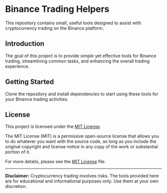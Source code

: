 # Binance Trading Helpers

This repository contains small, useful tools designed to assist with cryptocurrency trading on the Binance platform.

## Introduction

The goal of this project is to provide simple yet effective tools for Binance trading, streamlining common tasks, and enhancing the overall trading experience.

## Getting Started

Clone the repository and install dependencies to start using these tools for your Binance trading activities.

## License

This project is licensed under the [MIT License](LICENSE).

The MIT License (MIT) is a permissive open-source license that allows you to do whatever you want with the source code, as long as you include the original copyright and license notice in any copy of the work or substantial portion of it.

For more details, please see the [MIT License](LICENSE) file.

---

**Disclaimer:** Cryptocurrency trading involves risks. The tools provided here are for educational and informational purposes only. Use them at your own discretion.
